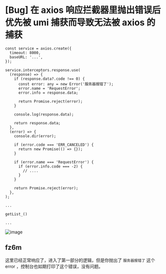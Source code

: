 # [Bug] 在 axios 响应拦截器里抛出错误后优先被 umi 捕获而导致无法被 axios 的捕获

```
const service = axios.create({
  timeout: 8000,
  baseURL: '...',
});

service.interceptors.response.use(
  (response) => {
    if (response.data?.code !== 0) {
      const error: any = new Error('服务器报错了');
      error.name = 'RequestError';
      error.info = response.data;

      return Promise.reject(error);
    }

    console.log(response.data);

    return response.data;
  },
  (error) => {
    console.dir(error);

    if (error.code === 'ERR_CANCELED') {
      return new Promise(() => {});
    }

    if (error.name === 'RequestError') {
      if (error.info.code === -2) {
        // ....
      }
    }

    return Promise.reject(error);
  },
);

...

getList_()

...

```

![image](https://github.com/umijs/umi/assets/130121019/56b98b78-2496-4aa6-a631-d5ddb312b391)

## fz6m

这里已经正常响应了，进入了第一部分的逻辑，但是你抛出了 `服务器报错了` 这个 error ，控制台也如期打印了这个错误，没有问题。

